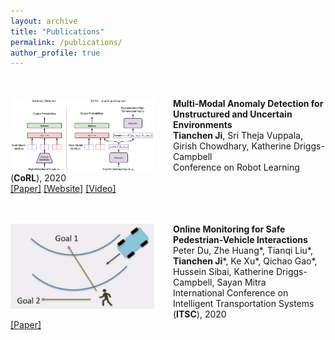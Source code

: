```yaml
---
layout: archive
title: "Publications"
permalink: /publications/
author_profile: true
---
```


<br/><br/>
<img align="left" style="width:230px; height:auto; margin-right:30px" src="/images/publications-svae.png">
**Multi-Modal Anomaly Detection for Unstructured and Uncertain Environments**  
**Tianchen Ji**, Sri Theja Vuppala, Girish Chowdhary, Katherine Driggs-Campbell  
Conference on Robot Learning (**CoRL**), 2020  
[[Paper]](https://arxiv.org/abs/2012.08637) [[Website]](https://sites.google.com/illinois.edu/supervised-vae) [[Video]](https://www.youtube.com/watch?v=L3dP8tdsQqs)

<br/><br/>
<img align="left" style="width:230px; height:auto; margin-right:30px" src="/images/publications-gem.png">
**Online Monitoring for Safe Pedestrian-Vehicle Interactions**  
Peter Du, Zhe Huang*, Tianqi Liu*, **Tianchen Ji***, Ke Xu*, Qichao Gao*, Hussein Sibai, Katherine Driggs-Campbell, Sayan Mitra  
International Conference on Intelligent Transportation Systems (**ITSC**), 2020  
[[Paper]](https://ieeexplore.ieee.org/abstract/document/9294366)
